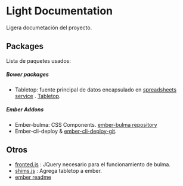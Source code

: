# Light Documentation

Ligera documetación del proyecto. 

## Packages

Lista de paquetes usados:

##### Bower packages
+ Tabletop: fuente principal de datos encapsulado en [spreadsheets service](https://github.com/RedCiudadana/Rendicion-Cuentas-CC/blob/bulma/app/services/spreadsheets.js) . [Tabletop](https://github.com/jsoma/tabletop).

##### Ember Addons
+ Ember-bulma: CSS Components. [ember-bulma repository](https://github.com/open-tux/ember-bulma)
+ Ember-cli-deploy & [ember-cli-deploy-git](https://github.com/ef4/ember-cli-deploy-git).

## Otros

* [fronted.js](https://github.com/RedCiudadana/Rendicion-Cuentas-CC/blob/bulma/public/js/fronted.js) : JQuery necesario para el funcionamiento de bulma.
* [shims.js](https://github.com/RedCiudadana/Rendicion-Cuentas-CC/blob/bulma/public/js/fronted.js) : Agrega tabletop a ember. 
* [ember readme](https://github.com/RedCiudadana/Rendicion-Cuentas-CC/blob/bulma/READMEEMBER.md)
